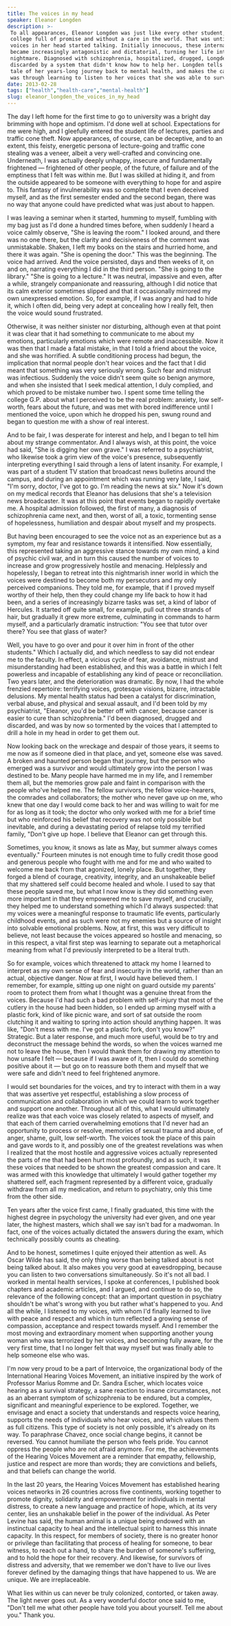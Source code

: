 ```yaml
---
title: The voices in my head
speaker: Eleanor Longden
description: >-
 To all appearances, Eleanor Longden was just like every other student, heading to
 college full of promise and without a care in the world. That was until the
 voices in her head started talking. Initially innocuous, these internal narrators
 became increasingly antagonistic and dictatorial, turning her life into a living
 nightmare. Diagnosed with schizophrenia, hospitalized, drugged, Longden was
 discarded by a system that didn't know how to help her. Longden tells the moving
 tale of her years-long journey back to mental health, and makes the case that it
 was through learning to listen to her voices that she was able to survive.
date: 2013-02-28
tags: ["health","health-care","mental-health"]
slug: eleanor_longden_the_voices_in_my_head
---
```


The day I left home for the first time to go to university was a bright day brimming with
hope and optimism. I'd done well at school. Expectations for me were high, and I gleefully
entered the student life of lectures, parties and traffic cone theft. Now appearances, of
course, can be deceptive, and to an extent, this feisty, energetic persona of
lecture-going and traffic cone stealing was a veneer, albeit a very well-crafted and
convincing one. Underneath, I was actually deeply unhappy, insecure and fundamentally
frightened — frightened of other people, of the future, of failure and of the emptiness
that I felt was within me. But I was skilled at hiding it, and from the outside appeared
to be someone with everything to hope for and aspire to. This fantasy of invulnerability
was so complete that I even deceived myself, and as the first semester ended and the
second began, there was no way that anyone could have predicted what was just about to
happen.

I was leaving a seminar when it started, humming to myself, fumbling with my bag just as
I'd done a hundred times before, when suddenly I heard a voice calmly observe, "She is
leaving the room." I looked around, and there was no one there, but the clarity and
decisiveness of the comment was unmistakable. Shaken, I left my books on the stairs and
hurried home, and there it was again. "She is opening the door." This was the beginning.
The voice had arrived. And the voice persisted, days and then weeks of it, on and on,
narrating everything I did in the third person. "She is going to the library." "She is
going to a lecture." It was neutral, impassive and even, after a while, strangely
companionate and reassuring, although I did notice that its calm exterior sometimes
slipped and that it occasionally mirrored my own unexpressed emotion. So, for example, if
I was angry and had to hide it, which I often did, being very adept at concealing how I
really felt, then the voice would sound frustrated.

Otherwise, it was neither sinister nor disturbing, although even at that point it was
clear that it had something to communicate to me about my emotions, particularly emotions
which were remote and inaccessible. Now it was then that I made a fatal mistake, in that I
told a friend about the voice, and she was horrified. A subtle conditioning process had
begun, the implication that normal people don't hear voices and the fact that I did meant
that something was very seriously wrong. Such fear and mistrust was infectious. Suddenly
the voice didn't seem quite so benign anymore, and when she insisted that I seek medical
attention, I duly complied, and which proved to be mistake number two. I spent some time
telling the college G.P. about what I perceived to be the real problem: anxiety, low
self-worth, fears about the future, and was met with bored indifference until I mentioned
the voice, upon which he dropped his pen, swung round and began to question me with a show
of real interest.

And to be fair, I was desperate for interest and help, and I began to tell him about my
strange commentator. And I always wish, at this point, the voice had said, "She is digging
her own grave." I was referred to a psychiatrist, who likewise took a grim view of the
voice's presence, subsequently interpreting everything I said through a lens of latent
insanity. For example, I was part of a student TV station that broadcast news bulletins
around the campus, and during an appointment which was running very late, I said, "I'm
sorry, doctor, I've got to go. I'm reading the news at six." Now it's down on my medical
records that Eleanor has delusions that she's a television news broadcaster. It was at
this point that events began to rapidly overtake me. A hospital admission followed, the
first of many, a diagnosis of schizophrenia came next, and then, worst of all, a toxic,
tormenting sense of hopelessness, humiliation and despair about myself and my
prospects.

But having been encouraged to see the voice not as an experience but as a symptom, my fear
and resistance towards it intensified. Now essentially, this represented taking an
aggressive stance towards my own mind, a kind of psychic civil war, and in turn this
caused the number of voices to increase and grow progressively hostile and menacing.
Helplessly and hopelessly, I began to retreat into this nightmarish inner world in which
the voices were destined to become both my persecutors and my only perceived companions.
They told me, for example, that if I proved myself worthy of their help, then they could
change my life back to how it had been, and a series of increasingly bizarre tasks was
set, a kind of labor of Hercules. It started off quite small, for example, pull out three
strands of hair, but gradually it grew more extreme, culminating in commands to harm
myself, and a particularly dramatic instruction: "You see that tutor over there? You see
that glass of water?

Well, you have to go over and pour it over him in front of the other students." Which I
actually did, and which needless to say did not endear me to the faculty. In effect, a
vicious cycle of fear, avoidance, mistrust and misunderstanding had been established, and
this was a battle in which I felt powerless and incapable of establishing any kind of
peace or reconciliation. Two years later, and the deterioration was dramatic. By now, I
had the whole frenzied repertoire: terrifying voices, grotesque visions, bizarre,
intractable delusions. My mental health status had been a catalyst for discrimination,
verbal abuse, and physical and sexual assault, and I'd been told by my psychiatrist,
"Eleanor, you'd be better off with cancer, because cancer is easier to cure than
schizophrenia." I'd been diagnosed, drugged and discarded, and was by now so tormented by
the voices that I attempted to drill a hole in my head in order to get them
out.

Now looking back on the wreckage and despair of those years, it seems to me now as if
someone died in that place, and yet, someone else was saved. A broken and haunted person
began that journey, but the person who emerged was a survivor and would ultimately grow
into the person I was destined to be. Many people have harmed me in my life, and I
remember them all, but the memories grow pale and faint in comparison with the people
who've helped me. The fellow survivors, the fellow voice-hearers, the comrades and
collaborators; the mother who never gave up on me, who knew that one day I would come back
to her and was willing to wait for me for as long as it took; the doctor who only worked
with me for a brief time but who reinforced his belief that recovery was not only possible
but inevitable, and during a devastating period of relapse told my terrified family,
"Don't give up hope. I believe that Eleanor can get through this.

Sometimes, you know, it snows as late as May, but summer always comes eventually."
Fourteen minutes is not enough time to fully credit those good and generous people who
fought with me and for me and who waited to welcome me back from that agonized, lonely
place. But together, they forged a blend of courage, creativity, integrity, and an
unshakeable belief that my shattered self could become healed and whole. I used to say
that these people saved me, but what I now know is they did something even more important
in that they empowered me to save myself, and crucially, they helped me to understand
something which I'd always suspected: that my voices were a meaningful response to
traumatic life events, particularly childhood events, and as such were not my enemies but
a source of insight into solvable emotional problems. Now, at first, this was very
difficult to believe, not least because the voices appeared so hostile and menacing, so in
this respect, a vital first step was learning to separate out a metaphorical meaning from
what I'd previously interpreted to be a literal truth.

So for example, voices which threatened to attack my home I learned to interpret as my own
sense of fear and insecurity in the world, rather than an actual, objective danger. Now at
first, I would have believed them. I remember, for example, sitting up one night on guard
outside my parents' room to protect them from what I thought was a genuine threat from the
voices. Because I'd had such a bad problem with self-injury that most of the cutlery in
the house had been hidden, so I ended up arming myself with a plastic fork, kind of like
picnic ware, and sort of sat outside the room clutching it and waiting to spring into
action should anything happen. It was like, "Don't mess with me. I've got a plastic fork,
don't you know?" Strategic. But a later response, and much more useful, would be to try
and deconstruct the message behind the words, so when the voices warned me not to leave
the house, then I would thank them for drawing my attention to how unsafe I felt — because
if I was aware of it, then I could do something positive about it — but go on to reassure
both them and myself that we were safe and didn't need to feel frightened
anymore.

I would set boundaries for the voices, and try to interact with them in a way that was
assertive yet respectful, establishing a slow process of communication and collaboration
in which we could learn to work together and support one another. Throughout all of this,
what I would ultimately realize was that each voice was closely related to aspects of
myself, and that each of them carried overwhelming emotions that I'd never had an
opportunity to process or resolve, memories of sexual trauma and abuse, of anger, shame,
guilt, low self-worth. The voices took the place of this pain and gave words to it, and
possibly one of the greatest revelations was when I realized that the most hostile and
aggressive voices actually represented the parts of me that had been hurt most profoundly,
and as such, it was these voices that needed to be shown the greatest compassion and care.
It was armed with this knowledge that ultimately I would gather together my shattered
self, each fragment represented by a different voice, gradually withdraw from all my
medication, and return to psychiatry, only this time from the other side.

Ten years after the voice first came, I finally graduated, this time with the highest
degree in psychology the university had ever given, and one year later, the highest
masters, which shall we say isn't bad for a madwoman. In fact, one of the voices actually
dictated the answers during the exam, which technically possibly counts as cheating.

And to be honest, sometimes I quite enjoyed their attention as well. As Oscar Wilde has
said, the only thing worse than being talked about is not being talked about. It also
makes you very good at eavesdropping, because you can listen to two conversations
simultaneously. So it's not all bad. I worked in mental health services, I spoke at
conferences, I published book chapters and academic articles, and I argued, and continue
to do so, the relevance of the following concept: that an important question in psychiatry
shouldn't be what's wrong with you but rather what's happened to you. And all the while, I
listened to my voices, with whom I'd finally learned to live with peace and respect and
which in turn reflected a growing sense of compassion, acceptance and respect towards
myself. And I remember the most moving and extraordinary moment when supporting another
young woman who was terrorized by her voices, and becoming fully aware, for the very first
time, that I no longer felt that way myself but was finally able to help someone else who
was.

I'm now very proud to be a part of Intervoice, the organizational body of the
International Hearing Voices Movement, an initiative inspired by the work of Professor
Marius Romme and Dr. Sandra Escher, which locates voice hearing as a survival strategy, a
sane reaction to insane circumstances, not as an aberrant symptom of schizophrenia to be
endured, but a complex, significant and meaningful experience to be explored. Together, we
envisage and enact a society that understands and respects voice hearing, supports the
needs of individuals who hear voices, and which values them as full citizens. This type of
society is not only possible, it's already on its way. To paraphrase Chavez, once social
change begins, it cannot be reversed. You cannot humiliate the person who feels pride. You
cannot oppress the people who are not afraid anymore. For me, the achievements of the
Hearing Voices Movement are a reminder that empathy, fellowship, justice and respect are
more than words; they are convictions and beliefs, and that beliefs can change the
world.

In the last 20 years, the Hearing Voices Movement has established hearing voices networks
in 26 countries across five continents, working together to promote dignity, solidarity
and empowerment for individuals in mental distress, to create a new language and practice
of hope, which, at its very center, lies an unshakable belief in the power of the
individual. As Peter Levine has said, the human animal is a unique being endowed with an
instinctual capacity to heal and the intellectual spirit to harness this innate capacity.
In this respect, for members of society, there is no greater honor or privilege than
facilitating that process of healing for someone, to bear witness, to reach out a hand, to
share the burden of someone's suffering, and to hold the hope for their recovery. And
likewise, for survivors of distress and adversity, that we remember we don't have to live
our lives forever defined by the damaging things that have happened to us. We are unique.
We are irreplaceable.

What lies within us can never be truly colonized, contorted, or taken away. The light
never goes out. As a very wonderful doctor once said to me, "Don't tell me what other
people have told you about yourself. Tell me about you." Thank you. 

<!--
ad_duration=3.33
event="TED2013"
external_start_time=0
has_talk_citation=0
intro_duration=11.82
is_subtitle_required="False"
is_talk_featured="True"
language="en"
language_swap="False"
native_language="en"
number_of_related_talks=6
number_of_speakers=1
number_of_subtitled_videos=36
number_of_tags=3
number_of_talk_download_languages=37
number_of_talk_more_resources=1
number_of_talk_recommendations=2
number_of_talks_take_actions=1
post_ad_duration=0.83
published_timestamp="2013-08-08 15:00:37"
recording_date="2013-02-28"
speaker_description="Research psychologist"
speaker_is_published=1
speaker_name="Eleanor Longden"
speaker_what_others_say="A consultant psychiatrist ... encouraged her to listen to her voices and try to understand what they meant."
talk_name="The voices in my head"
talks_tags=["health","health-care","mental-health"]
url_audio="https://download.ted.com/talks/EleanorLongden_2013.mp3?apikey=acme-roadrunner"
url_photo_speaker="https://pe.tedcdn.com/images/ted/4394f25e86e9c74b8b041e458b33a337f70723cb_254x191.jpg"
url_photo_talk="https://pe.tedcdn.com/images/ted/fae91f8377b0f79378591cf115b67a12022af89f_1600x1200.jpg"
url_webpage="https://www.ted.com/talks/eleanor_longden_the_voices_in_my_head"
video_type_name="TED Stage Talk"
-->